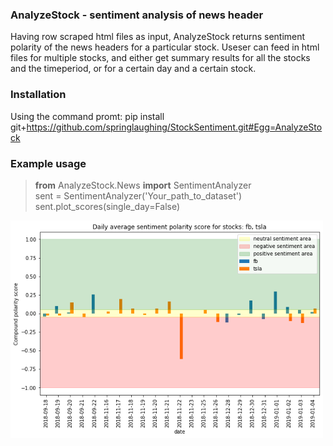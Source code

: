 ### AnalyzeStock - sentiment analysis of news header
Having row scraped html files as input, AnalyzeStock returns sentiment polarity of the news headers for a particular stock. Useser can feed in html files for multiple stocks, and either get summary results for all the stocks and the timeperiod, or for a certain day and a certain stock. 

### Installation
Using the command promt: pip install git+https://github.com/springlaughing/StockSentiment.git#Egg=AnalyzeStock

### Example usage

>**from** AnalyzeStock.News **import** SentimentAnalyzer<br>
>sent = SentimentAnalyzer('Your_path_to_dataset')<br>
>sent.plot_scores(single_day=False)<br>
<img width="500" alt="example" src="https://github.com/springlaughing/StockSentiment/blob/main/img/outpt_example1.png">